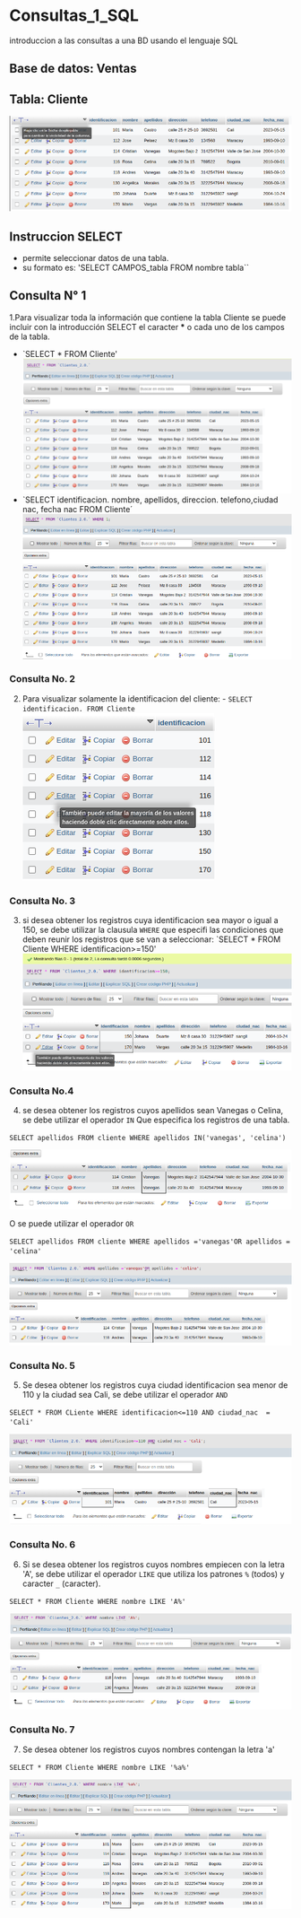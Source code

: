 # Consultas_1_SQL
introduccion a las consultas a una BD usando el lenguaje SQL

## Base de datos: Ventas
## Tabla: Cliente

![Tabla Cliente](Consultas_Clientes.png 'Tabla Cliente')

## Instruccion SELECT
- permite seleccionar datos de una tabla.
- su formato es: 'SELECT CAMPOS_tabla FROM nombre tabla``

## Consulta N°  1
1.Para visualizar toda la información que contiene la tabla Cliente se puede incluir con la introducción SELECT el caracter **\*** o cada uno de los campos de la tabla.

- `SELECT * FROM Cliente'
![Consulta1](Consulta1.png " Consulta 1 - 1")
- `SELECT identificacion. nombre, apellidos, direccion. telefono,ciudad nac, fecha nac FROM Cliente´
![Consulta2](Consulta2.png " Consulta 1 - 2")

### Consulta No. 2

2. Para visualizar solamente la identificacion del cliente: - `SELECT identificacion. FROM Cliente`
![Consulta2](ConsultaNumber2.png " consulta 2")

### Consulta No. 3

3. si desea obtener los registros cuya identificacion sea mayor o igual a 150, se debe utilizar la clausula `WHERE` que especifi las condiciones que deben reunir los registros que se van a seleccionar: `SELECT * FROM Cliente WHERE identificacion>=150'
![Consulta3](Consulta3.png " consulta 3")

### Consulta No.4

4. se desea obtener los registros cuyos apellidos sean Vanegas o Celina, se debe utilizar el operador `IN` Que especifica los registros de una tabla. 

`SELECT apellidos FROM cliente WHERE apellidos IN('vanegas', 'celina')`

![Consulta4](Consulta4.png " consulta 4")

O se puede utilizar el operador `OR`

`SELECT apellidos FROM cliente WHERE apellidos ='vanegas'OR apellidos = 'celina'`

![Consulta4 1](Consulta4_1.png " consulta 4 1")

### Consulta No. 5

5. Se desea obtener los registros cuya ciudad identificacion sea menor de 110 y la ciudad sea Cali, se debe utilizar el operador `AND`


`SELECT * FROM CLiente WHERE identificacion<=110 AND ciudad_nac  = 'Cali'`

![Consulta5 1](Consulta5.png " consulta 5 1")

### Consulta No. 6

6. Si se desea obtener los registros cuyos nombres empiecen con la letra 'A', se debe utilizar el operador `LIKE` que utiliza los patrones `%` (todos) y caracter `_` (caracter).

`SELECT * FROM Cliente WHERE nombre LIKE 'A%'`

![Consulta6 1](Consulta6.png " consulta 6 1")


### Consulta No. 7
7. Se desea obtener los registros cuyos nombres contengan la letra 'a'

`SELECT * FROM Cliente WHERE nombre LIKE '%a%'`

![Consulta7 1](Consulta7.png " consulta 7 1")